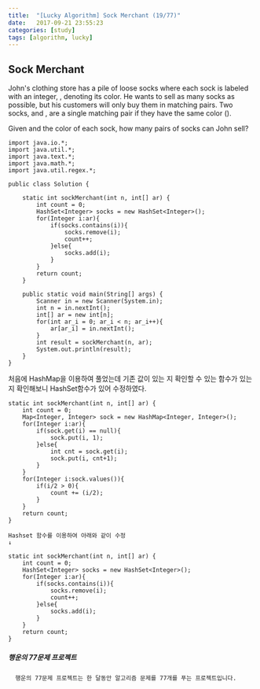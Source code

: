 ```yaml
---
title:  "[Lucky Algorithm] Sock Merchant (19/77)"
date:   2017-09-21 23:55:23
categories: [study]
tags: [algorithm, lucky]
---
```

## Sock Merchant
John's clothing store has a pile of  loose socks where each sock  is labeled with an integer, , denoting its color. He wants to sell as many socks as possible, but his customers will only buy them in matching pairs. Two socks, and , are a single matching pair if they have the same color ().

Given  and the color of each sock, how many pairs of socks can John sell?

```
import java.io.*;
import java.util.*;
import java.text.*;
import java.math.*;
import java.util.regex.*;

public class Solution {

    static int sockMerchant(int n, int[] ar) {
        int count = 0;
        HashSet<Integer> socks = new HashSet<Integer>();
        for(Integer i:ar){
            if(socks.contains(i)){
                socks.remove(i);
                count++;
            }else{
                socks.add(i);
            }
        }
        return count;
    }

    public static void main(String[] args) {
        Scanner in = new Scanner(System.in);
        int n = in.nextInt();
        int[] ar = new int[n];
        for(int ar_i = 0; ar_i < n; ar_i++){
            ar[ar_i] = in.nextInt();
        }
        int result = sockMerchant(n, ar);
        System.out.println(result);
    }
}

```
처음에 HashMap을 이용하여 풀었는데 기존 값이 있는 지 확인할 수 있는 함수가 있는 지 확인해보니 HashSet함수가 있어 수정하였다.
```
static int sockMerchant(int n, int[] ar) {
    int count = 0;
    Map<Integer, Integer> sock = new HashMap<Integer, Integer>();
    for(Integer i:ar){
        if(sock.get(i) == null){
            sock.put(i, 1);
        }else{
            int cnt = sock.get(i);
            sock.put(i, cnt+1);
        }
    }
    for(Integer i:sock.values()){
        if(i/2 > 0){
            count += (i/2);
        }
    }
    return count;
}

Hashset 함수를 이용하여 아래와 같이 수정
↓

static int sockMerchant(int n, int[] ar) {
    int count = 0;
    HashSet<Integer> socks = new HashSet<Integer>();
    for(Integer i:ar){
        if(socks.contains(i)){
            socks.remove(i);
            count++;
        }else{
            socks.add(i);
        }
    }
    return count;
}

```

##### 행운의 77문제 프로젝트
```
  행운의 77문제 프로젝트는 한 달동안 알고리즘 문제를 77개를 푸는 프로젝트입니다.
```
